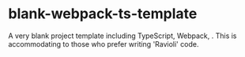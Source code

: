 # blank-webpack-ts-template
A very blank project template including TypeScript, Webpack, . This is accommodating to those who prefer writing 'Ravioli' code. 
